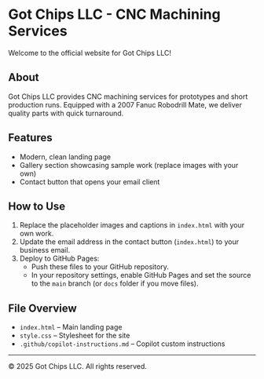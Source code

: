 # Got Chips LLC - CNC Machining Services

Welcome to the official website for Got Chips LLC!

## About
Got Chips LLC provides CNC machining services for prototypes and short production runs. Equipped with a 2007 Fanuc Robodrill Mate, we deliver quality parts with quick turnaround.

## Features
- Modern, clean landing page
- Gallery section showcasing sample work (replace images with your own)
- Contact button that opens your email client

## How to Use
1. Replace the placeholder images and captions in `index.html` with your own work.
2. Update the email address in the contact button (`index.html`) to your business email.
3. Deploy to GitHub Pages:
   - Push these files to your GitHub repository.
   - In your repository settings, enable GitHub Pages and set the source to the `main` branch (or `docs` folder if you move files).

## File Overview
- `index.html` – Main landing page
- `style.css` – Stylesheet for the site
- `.github/copilot-instructions.md` – Copilot custom instructions

---
© 2025 Got Chips LLC. All rights reserved.
